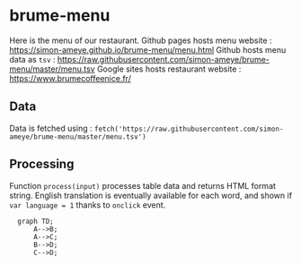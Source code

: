 # brume-menu

Here is the menu of our restaurant.
Github pages hosts menu website : https://simon-ameye.github.io/brume-menu/menu.html
Github hosts menu data as ```tsv``` : https://raw.githubusercontent.com/simon-ameye/brume-menu/master/menu.tsv
Google sites hosts restaurant website : https://www.brumecoffeenice.fr/

## Data
Data is fetched using : ```fetch('https://raw.githubusercontent.com/simon-ameye/brume-menu/master/menu.tsv')```

## Processing
Function ```process(input)``` processes table data and returns HTML format string.
English translation is eventually available for each word, and shown if ```var language = 1``` thanks to ```onclick``` event.

```mermaid
  graph TD;
      A-->B;
      A-->C;
      B-->D;
      C-->D;
```